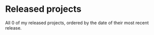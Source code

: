 # Released projects

All <!-- release_count starts -->0<!-- release_count ends --> of my released projects, ordered by the date of their most recent release.

<!-- recent_releases starts -->

<!-- recent_releases ends -->

